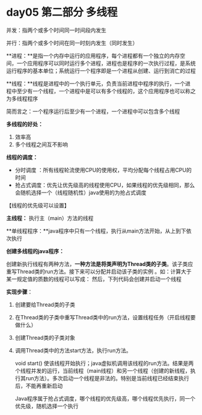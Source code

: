 # day05 第二部分  多线程

并发：指两个或多个时间同一时间段内发生

并行：指两个或多个时间在同一时刻内发生（同时发生）



**进程：**是指一个内存中运行的应用程序，每个进程都有一个独立的内存空间，一个应用程序可以同时运行多个进程，进程也是程序的一次执行过程，是系统运行程序的基本单位；系统运行一个程序即是一个进程从创建、运行到消亡的过程

**线程：**线程是进程中的一个执行单元，负责当前进程中程序的执行，一个进程中至少有一个线程，一个进程中是可以有多个线程的，这个应用程序也可以称之为多线程程序

简而言之：一个程序运行后至少有一个进程，一个进程中可以包含多个线程

**多线程的好处：**

1. 效率高
2. 多个线程之间互不影响

**线程的调度：**

* 分时调度 ：所有线程轮流使用CPU的使用权，平均分配每个线程占用CPU的时间
* 抢占式调度：优先让优先级高的线程使用CPU，如果线程的优先级相同，那么会随机选择一个（线程随机性）java使用的为抢占式调度

【线程的优先级可以设置】



**主线程：**  执行主（main）方法的线程

**单线程程序：**java程序中只有一个线程，执行从main方法开始，从上到下依次执行

**创建多线程的java程序：**

创建新执行线程有两种方法，**一种方法是将类声明为Thread类的子类**。该子类应重写Thread类的run方法。接下来可以分配并启动该子类的实例  。如：计算大于某一规定值的质数的线程可以写成：             然后，下列代码会创建并启动一个线程

**实现步骤**：

1. 创建要给Thread类的子类

2. 在Thread类的子类中重写Thread类中的run方法，设置线程任务（开启线程要做什么）

3. 创建Thread类的子类对象

4. 调用Thread类中的方法start方法，执行run方法。

   void start() 使该线程开始执行；java虚拟机调用该线程的run方法。结果是两个线程并发的运行，当前线程（main线程）和另一个线程（创建的新线程，执行其run方法）。多次启动一个线程是非法的。特别是当前线程已经结束执行后，不能再重新启动

   Java程序属于抢占式调度，哪个线程的优先级高，哪个线程优先执行，同一个优先级，随机选择一个执行